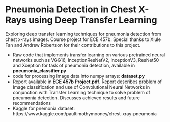 # Pneumonia Detection in Chest X-Rays using Deep Transfer Learning

Exploring deep transfer learning techniques for pneumonia detection from chest x-rays images.  Course project for ECE 457b.
Special thanks to Xiule Fan and Andrew Robertson for their contributions to this project.

<ul>
    <li>Raw code that implements transfer learning on various pretrained neural networks such as VGG16, InceptionResNetV2, InceptionV3, ResNet50 and Xception for task of pneumonia detection, available in <strong>pneumonia_classifier.py</strong></li>
    <li>code for processing image data into numpy arrays: <strong>dataset.py</strong></li>
    <li>Report available in <strong>ECE 457b Project.pdf</strong>.  Report describes problem of Image classification and use of Convolutional Neural Networks in conjunction with Transfer Learning technique to solve problem of pneumonia detection.  Discusses achieved results and future recommendations </li>
    <li>Kaggle for pnemonia dataset: https://www.kaggle.com/paultimothymooney/chest-xray-pneumonia </li>
</ul>


